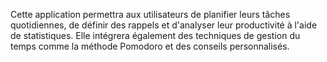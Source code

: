 Cette application permettra aux utilisateurs de planifier leurs tâches quotidiennes, de définir des rappels et d'analyser leur productivité à l'aide de statistiques. Elle intégrera également des techniques de gestion du temps comme la méthode Pomodoro et des conseils personnalisés.